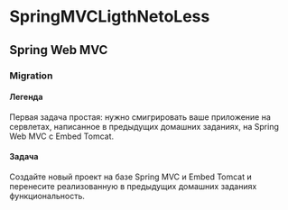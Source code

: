 # SpringMVCLigthNetoLess
## Spring Web MVC
### Migration
#### Легенда
Первая задача простая: нужно смигрировать ваше приложение на сервлетах, написанное в предыдущих домашних заданиях, на Spring Web MVC с Embed Tomcat.
#### Задача
Создайте новый проект на базе Spring MVC и Embed Tomcat и перенесите реализованную в предыдущих домашних заданиях функциональность.
